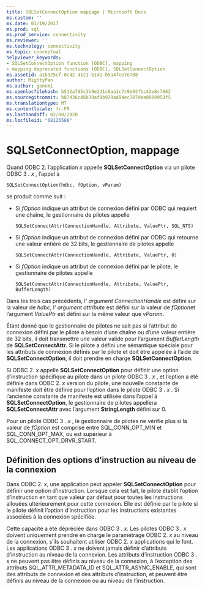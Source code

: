 ```yaml
---
title: SQLSetConnectOption mappage | Microsoft Docs
ms.custom: ''
ms.date: 01/19/2017
ms.prod: sql
ms.prod_service: connectivity
ms.reviewer: ''
ms.technology: connectivity
ms.topic: conceptual
helpviewer_keywords:
- SQLSetConnectOption function [ODBC], mapping
- mapping deprecated functions [ODBC], SQLSetConnectOption
ms.assetid: a1b325cf-0c42-41c1-b141-b5a4fee7e708
author: MightyPen
ms.author: genemi
ms.openlocfilehash: b512a795c3b9e2d1c6aa1c7c9e92fbc42a8c7862
ms.sourcegitcommit: b87d36c46b39af8b929ad94ec707dee8800950f5
ms.translationtype: MT
ms.contentlocale: fr-FR
ms.lasthandoff: 02/08/2020
ms.locfileid: "68125588"
---
```

# <a name="sqlsetconnectoption-mapping"></a>SQLSetConnectOption, mappage
Quand ODBC 2. l’application *x* appelle **SQLSetConnectOption** via un pilote ODBC 3 *. x* , l’appel à  
  
```  
SQLSetConnectOption(hdbc, fOption, vParam)  
```  
  
 se produit comme suit :  
  
-   Si *fOption* indique un attribut de connexion défini par ODBC qui requiert une chaîne, le gestionnaire de pilotes appelle  
  
    ```  
    SQLSetConnectAttr(ConnectionHandle, Attribute, ValuePtr, SQL_NTS)  
    ```  
  
-   Si *fOption* indique un attribut de connexion défini par ODBC qui retourne une valeur entière de 32 bits, le gestionnaire de pilotes appelle  
  
    ```  
    SQLSetConnectAttr(ConnectionHandle, Attribute, ValuePtr, 0)  
    ```  
  
-   Si *fOption* indique un attribut de connexion défini par le pilote, le gestionnaire de pilotes appelle  
  
    ```  
    SQLSetConnectAttr(ConnectionHandle, Attribute, ValuePtr, BufferLength)  
    ```  
  
 Dans les trois cas précédents, l' *argument ConnectionHandle* est défini sur la valeur de *hdbc*, l' *argument attribute* est défini sur la valeur de *fOption*et l’argument *ValuePtr* est défini sur la même valeur que *vParam*.  
  
 Étant donné que le gestionnaire de pilotes ne sait pas si l’attribut de connexion défini par le pilote a besoin d’une chaîne ou d’une valeur entière de 32 bits, il doit transmettre une valeur valide pour l’argument *BufferLength* de **SQLSetConnectAttr**. Si le pilote a défini une sémantique spéciale pour les attributs de connexion définis par le pilote et doit être appelée à l’aide de **SQLSetConnectOption**, il doit prendre en charge **SQLSetConnectOption**.  
  
 Si ODBC 2. *x* appelle **SQLSetConnectOption** pour définir une option d’instruction spécifique au pilote dans un pilote ODBC 3 *. x* , et l’option a été définie dans ODBC 2. *x* version du pilote, une nouvelle constante de manifeste doit être définie pour l’option dans le pilote ODBC 3 *. x* . Si l’ancienne constante de manifeste est utilisée dans l’appel à **SQLSetConnectOption**, le gestionnaire de pilotes appellera **SQLSetConnectAttr** avec l’argument **StringLength** défini sur 0.  
  
 Pour un pilote ODBC 3 *. x* , le gestionnaire de pilotes ne vérifie plus si la valeur de *fOption* est comprise entre SQL_CONN_OPT_MIN et SQL_CONN_OPT_MAX, ou est supérieur à SQL_CONNECT_OPT_DRVR_START.  
  
## <a name="setting-statement-options-on-the-connection-level"></a>Définition des options d’instruction au niveau de la connexion  
 Dans ODBC 2. *x*, une application peut appeler **SQLSetConnectOption** pour définir une option d’instruction. Lorsque cela est fait, le pilote établit l’option d’instruction en tant que valeur par défaut pour toutes les instructions allouées ultérieurement pour cette connexion. Elle est définie par le pilote si le pilote définit l’option d’instruction pour les instructions existantes associées à la connexion spécifiée.  
  
 Cette capacité a été dépréciée dans ODBC 3 *. x*. Les pilotes ODBC 3 *. x* doivent uniquement prendre en charge le paramétrage ODBC 2. *x* au niveau de la connexion, s’ils souhaitent utiliser ODBC 2. *x* applications qui le font. Les applications ODBC 3 *. x* ne doivent jamais définir d’attributs d’instruction au niveau de la connexion. Les attributs d’instruction ODBC 3 *. x* ne peuvent pas être définis au niveau de la connexion, à l’exception des attributs SQL_ATTR_METADATA_ID et SQL_ATTR_ASYNC_ENABLE, qui sont des attributs de connexion et des attributs d’instruction, et peuvent être définis au niveau de la connexion ou au niveau de l’instruction.
